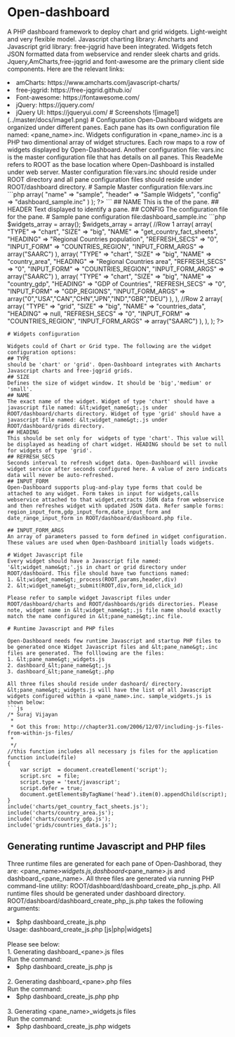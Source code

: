 # Open-dashboard
A PHP dashboard framework to deploy chart and grid widgets. Light-weight and very flexible model. Javascript charting library: Amcharts and Javascript grid library: free-jqgrid have been integrated. Widgets fetch JSON formatted data from webservice and render sleek charts and grids. Jquery,AmCharts,free-jqgrid and font-awesome are the primary client side components. Here are the relevant links:
<li>amCharts: https://www.amcharts.com/javascript-charts/
<li>free-jqgrid: https://free-jqgrid.github.io/
<li>Font-awesome: https://fontawesome.com/
<li>jQuery: https://jquery.com/
<li>jQuery UI: https://jqueryui.com/
# Screenshots
![image1](../master/docs/image1.png)
# Configuration
Open-Dashboard widgets are organized under different panes. Each pane has its own configuration file named: &lt;pane_name&gt;.inc. Widgets configuration in &lt;pane_name&gt;.inc is a PHP two dimentional array of widget structures. Each row maps to a row of widgets displayed by Open-Dashboard. Another configuration file: vars.inc is the master configuration file that has details on all panes. This ReadeMe refers to ROOT as the base location where Open-Dashboard is installed under web server. Master configuration file:vars.inc should reside under ROOT directory and all pane configuration files should reside under ROOT/dashboard directory.
# Sample Master configuration file:vars.inc
```php
<?php
global $ROOT,$panes;
$panes = array();
$ROOT = "https://127.0.0.1/open-dashboard";
$panes = array(
				1 => array(
					"name" => "sample",
					"header" => "Sample Widgets",
					"config" => "dashboard_sample.inc"
				)
			);
?>
```
## NAME
This is the of the pane.
## HEADER
Text displayed to identify a pane.
## CONFIG
The configuration file for the pane.
# Sample pane configuration file:dashboard_sample.inc
```php
<?php

$widgets_array = array();
$widgets_array = array(
//Row 1
    array(
        array(
            "TYPE" => "chart",
            "SIZE" => "big",
            "NAME" => "get_country_fact_sheets",
            "HEADING" => "Regional Countries population",
            "REFRESH_SECS" => "0",
            "INPUT_FORM" => "COUNTRIES_REGION",
            "INPUT_FORM_ARGS" => array("SAARC")
        ),
        array(
            "TYPE" => "chart",
            "SIZE" => "big",
            "NAME" => "country_area",
            "HEADING" => "Regional Countries area",
            "REFRESH_SECS" => "0",
            "INPUT_FORM" => "COUNTRIES_REGION",
            "INPUT_FORM_ARGS" => array("SAARC")
        ),
        array(
            "TYPE" => "chart",
            "SIZE" => "big",
            "NAME" => "country_gdp",
            "HEADING" => "GDP of Countries",
            "REFRESH_SECS" => "0",
            "INPUT_FORM" => "GDP_REGIONS",
            "INPUT_FORM_ARGS" => array("0","USA","CAN","CHN","JPN","IND","GBR","DEU")
        ),
    ),
//Row 2
    array(
        array(
            "TYPE" => "grid",
            "SIZE" => "big",
            "NAME" => "countries_data",
            "HEADING" => null,
            "REFRESH_SECS" => "0",
            "INPUT_FORM" => "COUNTRIES_REGION",
            "INPUT_FORM_ARGS" => array("SAARC")
        ),
    ),
);
?>
```
# Widgets configuration

Widgets could of Chart or Grid type. The following are the widget configuration options:
## TYPE
should be 'chart' or 'grid'. Open-Dashboard integrates with Amcharts Javascript charts and free-jqgrid grids.
## SIZE
Defines the size of widget window. It should be 'big','medium' or 'small'.
## NAME
The exact name of the widget. Widget of type 'chart' should have a javascript file named: &lt;widget_name&gt;.js under ROOT/dashboard/charts directory. Widget of type 'grid' should have a javascript file named: &lt;widget_name&gt;.js under ROOT/dashboard/grids directory.
## HEADING
This should be set only for  widgets of type 'chart'. This value will be displayed as heading of chart widget. HEADING should be set to null for widgets of type 'grid'.
## REFRESH_SECS
Seconds interval to refresh widget data. Open-Dashboard will invoke widget service after seconds configured here. A value of zero indicats data will never be auto-refreshed.
## INPUT_FORM
Open-Dashboard supports plug-and-play type forms that could be attached to any widget. Form takes in input for widgets,calls webservice attached to that widget,extracts JSON data from webservice and then refreshes widget with updated JSON data. Refer sample forms: region_input_form,gdp_input_form,date_input_form and date_range_input_form in ROOT/dashboard/dashboard.php file.

## INPUT_FORM_ARGS
An array of parameters passed to form defined in widget configuration. These values are used when Open-Dashboard initially loads widgets.

# Widget Javascript file
Every widget should have a Javascript file named: '&lt;widget_name&gt;'.js in chart or grid directory under ROOT/dashboard. This file should have two functions named:
1. &lt;widget_name&gt;_process(ROOT,params,header,div)
2. &lt;widget_name&gt;_submit(ROOT,div,form_id,click_id)

Please refer to sample widget Javascript files under ROOT/dashboard/charts and ROOT/dashboards/grids directories. Please note, widget name in &lt;widget_name&gt;.js file name should exactly match the name configured in &lt;pane_name&gt;.inc file.

# Runtime Javascript and PHP files

Open-Dashboard needs few runtime Javascript and startup PHP files to be generated once Widget Javascript files and &lt;pane_name&gt;.inc files are generated. The folllowing are the files:
1. &lt;pane_name&gt;_widgets.js
2. dashboard_&lt;pane_name&gt;.js
3. dashboard_&lt;pane_name&gt;.php

All three files should reside under dashoard/ directory. &lt;pane_name&gt;_widgets.js will have the list of all Javascript widgets configured within a <pane_name>.inc. sample_widgets.js is shown below:
```js
/* Suraj Vijayan 
 *
 * Got this from: http://chapter31.com/2006/12/07/including-js-files-from-within-js-files/
 *
 */
//this function includes all necessary js files for the application
function include(file)
{
	var script  = document.createElement('script');
	script.src  = file;
	script.type = 'text/javascript';
	script.defer = true;
	document.getElementsByTagName('head').item(0).appendChild(script);
}
include('charts/get_country_fact_sheets.js');
include('charts/country_area.js');
include('charts/country_gdp.js');
include('grids/countries_data.js');
```
## Generating runtime Javascript and PHP files
Three runtime files are generated for each pane of Open-Dashborad, they are: &lt;pane_name&gt;_widgets.js,dashboard_&lt;pane_name&gt;.js and dashboard_&lt;pane_name&gt;. All three files are generated via running PHP command-line utility: ROOT/dashboard/dashboard_create_php_js.php. All runtime files should be generated under dashboard directory. ROOT/dashboard/dashboard_create_php_js.php takes the following arguments:
<li>$php dashboard_create_js.php 
<br>
Usage: dashboard_create_js.php [js|php|widgets]
<br>
<br>
Please see below:
<br>
1. Generating  dashboard_&lt;pane&gt;.js files
<br>
	Run the command:
<li>$php dashboard_create_js.php js
<br>
<br>
2. Generating dashboard_&lt;pane&gt;.php files
<br>
	Run the command:
<li>$php dashboard_create_js.php php 
<br>
<br>
3. Generating &lt;pane_name&gt;_widgets.js files
<br>
	Run the command:
<li>$php dashboard_create_js.php widgets 

